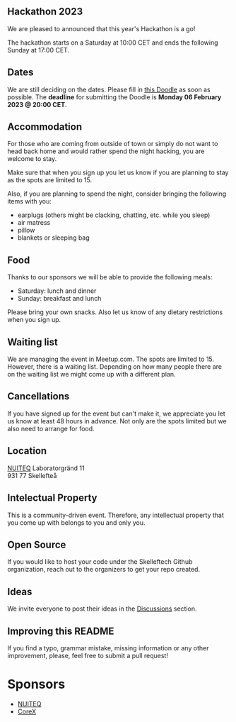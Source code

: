 ## Hackathon 2023
We are pleased to announced that this year's Hackathon is a go!

The hackathon starts on a Saturday at 10:00 CET and ends the following Sunday at 17:00 CET.

## Dates
We are still deciding on the dates. Please fill in [this Doodle](https://doodle.com/meeting/participate/id/e36Y7Npd)
as soon as possible.
The **deadline** for submitting the Doodle is **Monday 06 February 2023 @ 20:00 CET**.

## Accommodation
For those who are coming from outside of town or simply do not want to head back
home and would rather spend the night hacking, you are welcome to stay.

Make sure that when you sign up you let us know if you are planning to stay as
the spots are limited to 15.

Also, if you are planning to spend the night, consider bringing the following items
with you:
- earplugs (others might be clacking, chatting, etc. while you sleep)
- air matress
- pillow
- blankets or sleeping bag

## Food
Thanks to our sponsors we will be able to provide the following meals:
- Saturday: lunch and dinner
- Sunday: breakfast and lunch

Please bring your own snacks. Also let us know of any dietary restrictions when
you sign up.

## Waiting list
We are managing the event in Meetup.com. The spots are limited to 15. However,
there is a waiting list. Depending on how many people there are on the waiting list
we might come up with a different plan.

## Cancellations
If you have signed up for the event but can't make it, we appreciate you let us
know at least 48 hours in advance. Not only are the spots limited but we also
need to arrange for food.

## Location
[NUITEQ](https://goo.gl/maps/2do4htUZAFJLWqZ6A)
Laboratorgränd 11  
931 77 Skellefteå  

## Intelectual Property
This is a community-driven event. Therefore, any intellectual property that
you come up with belongs to you and only you.

## Open Source
If you would like to host your code under the Skelleftech Github organization,
reach out to the organizers to get your repo created.

## Ideas
We invite everyone to post their ideas in the [Discussions](https://github.com/skelleftechforever/hackathon-2023/discussions)
section.

## Improving this README
If you find a typo, grammar mistake, missing information or any other improvement,
please, feel free to submit a pull request!

# Sponsors
- [NUITEQ](https://www.nuiteq.com/)
- [CoreX](https://corex.co)
